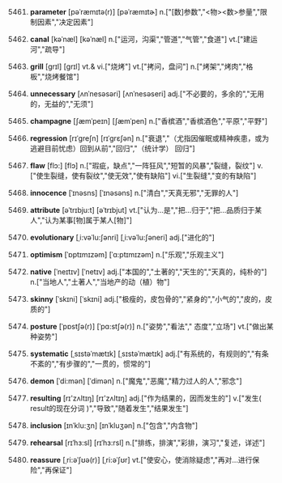 5461. **parameter**
[pəˈræmɪtə(r)]  [pəˈræmɪtɚ]
n.["[数]参数","<物><数>参量","限制因素","决定因素"]  

5462. **canal**
[kəˈnæl]  [kəˈnæl]
n.["运河，沟渠","管道","气管","食道"]  vt.["建运河","疏导"]  

5463. **grill**
[grɪl]  [ɡrɪl]
vt.& vi.["烧烤"]  vt.["拷问，盘问"]  n.["烤架","烤肉","格板","烧烤餐馆"]  

5464. **unnecessary**
[ʌnˈnesəsəri]  [ʌnˈnesəseri]
adj.["不必要的，多余的","无用的，无益的","无须"]  

5465. **champagne**
[ʃæmˈpeɪn]  [ʃæmˈpen]
n.["香槟酒","香槟酒色","平原","平野"]  

5466. **regression**
[rɪˈgreʃn]  [rɪˈɡrɛʃən]
n.["衰退","（尤指因催眠或精神疾患，或为逃避目前忧虑）回到从前","回归","（统计学） 回归"]  

5467. **flaw**
[flɔ:]  [flɔ]
n.["瑕疵，缺点","一阵狂风","短暂的风暴","裂缝，裂纹"]  v.["使生裂缝，使有裂纹","使无效","使有缺陷"]  vi.["生裂缝","变的有缺陷"]  

5468. **innocence**
[ˈɪnəsns]  [ˈɪnəsəns]
n.["清白","天真无邪","无罪的人"]  

5469. **attribute**
[əˈtrɪbju:t]  [əˈtrɪbjut]
vt.["认为…是","把…归于","把…品质归于某人","认为某事[物]属于某人[物]"]  

5470. **evolutionary**
[ˌi:vəˈlu:ʃənri]  [ˌi:vəˈlu:ʃəneri]
adj.["进化的"]  

5471. **optimism**
[ˈɒptɪmɪzəm]  [ˈɑ:ptɪmɪzəm]
n.["乐观","乐观主义"]  

5472. **native**
[ˈneɪtɪv]  [ˈnetɪv]
adj.["本国的","土著的","天生的","天真的，纯朴的"]  n.["当地人","土著人","当地产的动（植）物"]  

5473. **skinny**
[ˈskɪni]  [ˈskɪni]
adj.["极瘦的，皮包骨的","紧身的","小气的","皮的，皮质的"]  

5474. **posture**
[ˈpɒstʃə(r)]  [ˈpɑ:stʃə(r)]
n.["姿势","看法"," 态度","立场"]  vt.["做出某种姿势"]  

5475. **systematic**
[ˌsɪstəˈmætɪk]  [ˌsɪstəˈmætɪk]
adj.["有系统的，有规则的","有条不紊的","有步骤的","一贯的，惯常的"]  

5476. **demon**
[ˈdi:mən]  [ˈdimən]
n.["魔鬼","恶魔","精力过人的人","邪念"]  

5477. **resulting**
[rɪ'zʌltɪŋ]  [rɪ'zʌltɪŋ]
adj.["作为结果的，因而发生的"]  v.["发生( result的现在分词 )","导致","随着发生","结果发生"]  

5478. **inclusion**
[ɪnˈklu:ʒn]  [ɪnˈkluʒən]
n.["包含","内含物"]  

5479. **rehearsal**
[rɪˈhɜ:sl]  [rɪˈhɜ:rsl]
n.["排练，排演","彩排，演习","复述，详述"]  

5480. **reassure**
[ˌri:əˈʃʊə(r)]  [ˌri:əˈʃʊr]
vt.["使安心，使消除疑虑","再对…进行保险","再保证"]  

